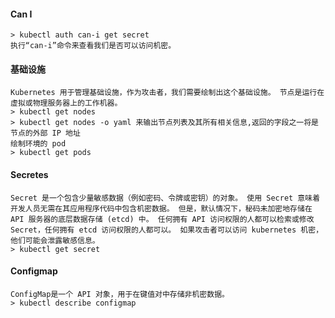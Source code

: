   #### Can I
	> kubectl auth can-i get secret
	执行“can-i”命令来查看我们是否可以访问机密。
  #### 基础设施
	Kubernetes 用于管理基础设施，作为攻击者，我们需要绘制出这个基础设施。 节点是运行在虚拟或物理服务器上的工作机器。
	> kubectl get nodes
	> kubectl get nodes -o yaml 来输出节点列表及其所有相关信息,返回的字段之一将是节点的外部 IP 地址
	绘制环境的 pod
	> kubectl get pods
  #### Secretes
	Secret 是一个包含少量敏感数据（例如密码、令牌或密钥）的对象。 使用 Secret 意味着开发人员无需在其应用程序代码中包含机密数据。 但是，默认情况下，秘码未加密地存储在 API 服务器的底层数据存储 (etcd) 中。 任何拥有 API 访问权限的人都可以检索或修改 Secret，任何拥有 etcd 访问权限的人都可以。 如果攻击者可以访问 kubernetes 机密，他们可能会泄露敏感信息。
	> kubectl get secret
  #### Configmap
	ConfigMap是一个 API 对象，用于在键值对中存储非机密数据。
	> kubectl describe configmap